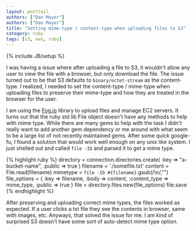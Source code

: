 ```yaml
---
layout: posttail
authors: ["Dan Mayer"]
authors: ["Dan Mayer"]
title: "Setting mime-type / content-type when uploading files to S3"
category: ruby
tags: [s3, aws, ruby]
---
```

{% include JB/setup %}

I was having a issue where after uploading a file to S3, it wouldn't allow any user to view the file with a browser, but only download the file. The issue turned out to be that S3 defaults to `binary/octet-stream` as the content-type. I realized, I needed to set the content-type / mime-type when uploading files to preserve their mime-type and how they are treated in the browser for the user.

I am using the [Fog.io](http://fog.io/) library to upload files and manage EC2 servers. It turns out that the ruby std lib File object doesn't have any methods to help with mime type. While there are many gems to help with the task I didn't really want to add another gem dependency or me around with what seem to be a large list of not recently maintained gems. After some quick google-fu, I found a solution that would work well enough on any unix like system. I just shelled out and called `file -Ib` and parsed it to get a mime type.


{% highlight ruby %}
   directory = connection.directories.create(
                                              :key    => "a-bucket-name",
                                              :public => true
                                              )
   filename = './somefile.txt'
   content = File.read(filename)
   mimetype = `file -Ib #{filename}`.gsub(/\n/,"")
   file_options = {
      :key    => filename,
      :body   => content,
      :content_type => mime_type,
      :public => true
    }
    file = directory.files.new(file_options)
    file.save
{% endhighlight %}


After preserving and uploading correct mime types, the files worked as expected. If a user clicks a txt file they see the contents in browser, same with images, etc. Anyways, that solved the issue for me. I am kind of surprised S3 doesn't have some sort of auto-detect mime type option.